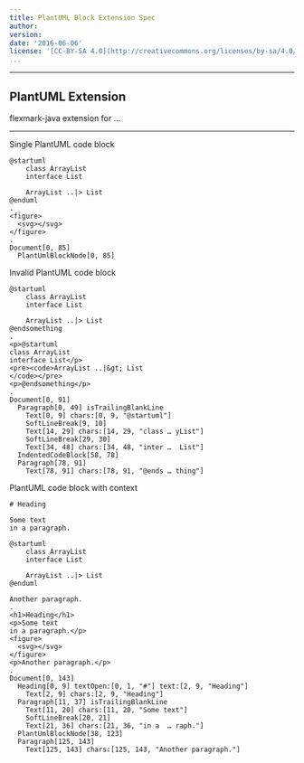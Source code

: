 ```yaml
---
title: PlantUML Block Extension Spec
author:
version:
date: '2016-06-06'
license: '[CC-BY-SA 4.0](http://creativecommons.org/licenses/by-sa/4.0/)'
...
```


---

## PlantUML Extension

flexmark-java extension for ...

---

Single PlantUML code block

```````````````````````````````` example PlantUML Block Extension: 1
@startuml
    class ArrayList
    interface List
    
    ArrayList ..|> List
@enduml
.
<figure>
  <svg></svg>
</figure>
.
Document[0, 85]
  PlantUmlBlockNode[0, 85]
````````````````````````````````


Invalid PlantUML code block

```````````````````````````````` example PlantUML Block Extension: 2
@startuml
    class ArrayList
    interface List
    
    ArrayList ..|> List
@endsomething
.
<p>@startuml
class ArrayList
interface List</p>
<pre><code>ArrayList ..|&gt; List
</code></pre>
<p>@endsomething</p>
.
Document[0, 91]
  Paragraph[0, 49] isTrailingBlankLine
    Text[0, 9] chars:[0, 9, "@startuml"]
    SoftLineBreak[9, 10]
    Text[14, 29] chars:[14, 29, "class … yList"]
    SoftLineBreak[29, 30]
    Text[34, 48] chars:[34, 48, "inter …  List"]
  IndentedCodeBlock[58, 78]
  Paragraph[78, 91]
    Text[78, 91] chars:[78, 91, "@ends … thing"]
````````````````````````````````

PlantUML code block with context

```````````````````````````````` example PlantUML Block Extension: 3
# Heading

Some text
in a paragraph.

@startuml
    class ArrayList
    interface List
    
    ArrayList ..|> List
@enduml

Another paragraph.
.
<h1>Heading</h1>
<p>Some text
in a paragraph.</p>
<figure>
  <svg></svg>
</figure>
<p>Another paragraph.</p>
.
Document[0, 143]
  Heading[0, 9] textOpen:[0, 1, "#"] text:[2, 9, "Heading"]
    Text[2, 9] chars:[2, 9, "Heading"]
  Paragraph[11, 37] isTrailingBlankLine
    Text[11, 20] chars:[11, 20, "Some text"]
    SoftLineBreak[20, 21]
    Text[21, 36] chars:[21, 36, "in a  … raph."]
  PlantUmlBlockNode[38, 123]
  Paragraph[125, 143]
    Text[125, 143] chars:[125, 143, "Another paragraph."]
````````````````````````````````